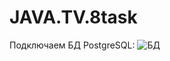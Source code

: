 # JAVA.TV.8task
Подключаем БД PostgreSQL:
![БД](https://github.com/maxSHabanov33312/JAVA.TV.8task/assets/113377679/5cdb4a2e-ec62-482a-887d-da418e057624)
